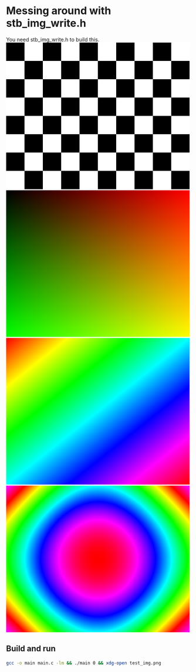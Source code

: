 # Messing around with stb_img_write.h
You need stb_img_write.h to build this.
![](checkerboard.png)
![](nxny.png)
![](hsv_diag.png)
![](hsv_circle.png)

## Build and run
```bash
gcc -o main main.c -lm && ./main 0 && xdg-open test_img.png
```
